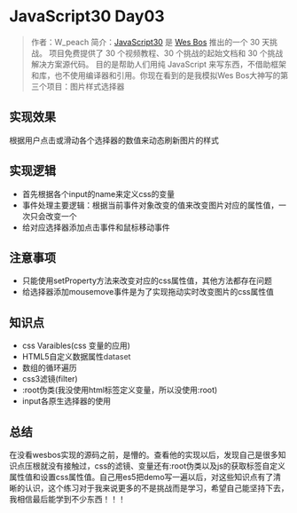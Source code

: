 # JavaScript30 Day03

>作者：W_peach
>简介：[JavaScript30](https://javascript30.com) 是 [Wes Bos](https://github.com/wesbos) 推出的一个 30 天挑战。
项目免费提供了 30 个视频教程、30 个挑战的起始文档和 30 个挑战解决方案源代码。
目的是帮助人们用纯 JavaScript 来写东西，不借助框架和库，也不使用编译器和引用。你现在看到的是我模拟Wes Bos大神写的第三个项目：图片样式选择器

## 实现效果

根据用户点击或滑动各个选择器的数值来动态刷新图片的样式

## 实现逻辑

* 首先根据各个input的name来定义css的变量
* 事件处理主要逻辑：根据当前事件对象改变的值来改变图片对应的属性值，一次只会改变一个
* 给对应选择器添加点击事件和鼠标移动事件

## 注意事项

* 只能使用setProperty方法来改变对应的css属性值，其他方法都存在问题
* 给选择器添加mousemove事件是为了实现拖动实时改变图片的css属性值

## 知识点

* css Varaibles(css 变量的应用)
* HTML5自定义数据属性<span style="color: #333;">dataset</span>
* 数组的循环遍历
* css3滤镜(filter)
* :root伪类(我没使用html标签定义变量，所以没使用:root)
* input各原生选择器的使用

## 总结

在没看wesbos实现的源码之前，是懵的。查看他的实现以后，发现自己是很多知识点压根就没有接触过，css的滤镜、变量还有:root伪类以及js的获取标签自定义属性值和设置css属性值。自己用es5把demo写一遍以后，对这些知识点有了清晰的认识，这个练习对于我来说更多的不是挑战而是学习，希望自己能坚持下去，我相信最后能学到不少东西！！！